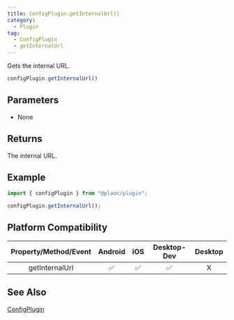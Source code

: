 ```yaml
---
title: ConfigPlugin.getInternalUrl()
category:
  - Plugin
tag:
  - ConfigPlugin
  - getInternalUrl
---
```


Gets the internal URL.

```js
configPlugin.getInternalUrl()
```

## Parameters

- None

## Returns

The internal URL.

## Example

```js
import { configPlugin } from "@plaoc/plugin";

configPlugin.getInternalUrl();
```

## Platform Compatibility

| Property/Method/Event | Android | iOS | Desktop-Dev | Desktop |
|:---------------------:|:-------:|:---:|:-----------:|:-------:|
| getInternalUrl        | ✅      | ✅  | ✅          | X       |

## See Also

[ConfigPlugin](./index.md)